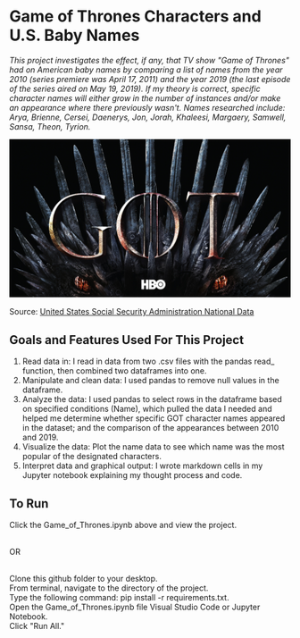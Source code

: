# Game of Thrones Characters and U.S. Baby Names
*This project investigates the effect, if any, that TV show "Game of Thrones" had on American baby names by comparing a list of names from the year 2010 (series premiere was April 17, 2011) and the year 2019 (the last episode of the series aired on May 19, 2019). If my theory is correct, specific character names will either grow in the number of instances and/or make an appearance where there previously wasn't. Names researched include: Arya, Brienne, Cersei, Daenerys, Jon, Jorah, Khaleesi, Margaery, Samwell, Sansa, Theon, Tyrion.*

[![](assets/game_of_thrones_image.jpeg)](#)


Source:  [United States Social Security Administration National Data](https://www.ssa.gov/oact/babynames/limits.html)

## Goals and Features Used For This Project
1. Read data in: I read in data from two .csv files with the pandas read_ function, then combined two dataframes into one.
2. Manipulate and clean data: I used pandas to remove null values in the dataframe.
3. Analyze the data: I used pandas to select rows in the dataframe based on specified conditions (Name), which pulled the data I needed and helped me determine whether specific GOT character names appeared in the dataset; and the comparison of the appearances between 2010 and 2019.
4. Visualize the data: Plot the name data to see which name was the most popular of the designated characters. 
5. Interpret data and graphical output: I wrote markdown cells in my Jupyter notebook explaining my thought process and code. 

## To Run
Click the Game_of_Thrones.ipynb above and view the project.<br><br>

OR<br><br>

Clone this github folder to your desktop.<br>
From terminal, navigate to the directory of the project.<br>
Type the following command: pip install -r requirements.txt.<br>
Open the Game_of_Thrones.ipynb file Visual Studio Code or Jupyter Notebook.<br> 
Click "Run All." 



